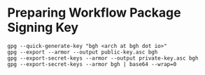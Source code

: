 # Preparing Workflow Package Signing Key

```shell
gpg --quick-generate-key "bgh <arch at bgh dot io>"
gpg --export --armor --output public-key.asc bgh
gpg --export-secret-keys --armor --output private-key.asc bgh
gpg --export-secret-keys --armor bgh | base64 --wrap=0
```
